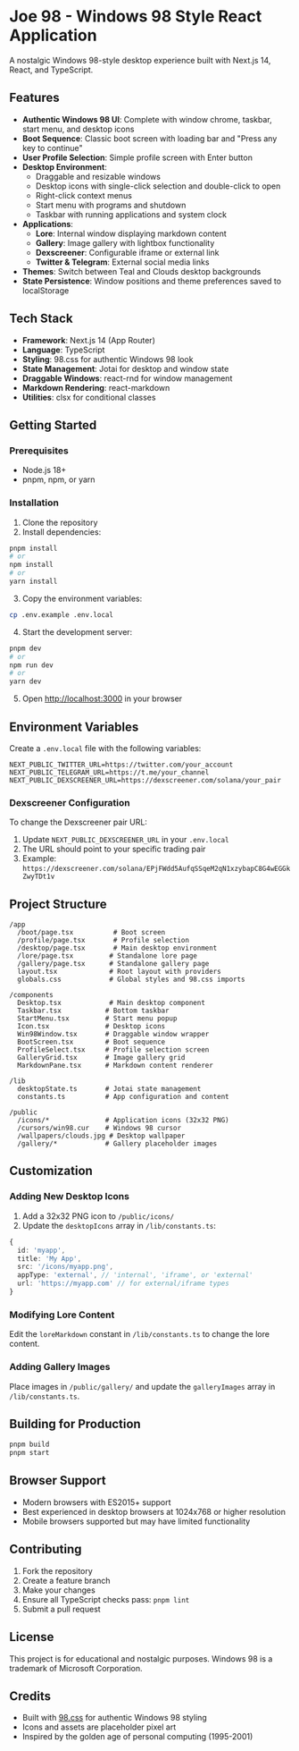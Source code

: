 # Joe 98 - Windows 98 Style React Application

A nostalgic Windows 98-style desktop experience built with Next.js 14, React, and TypeScript.

## Features

- **Authentic Windows 98 UI**: Complete with window chrome, taskbar, start menu, and desktop icons
- **Boot Sequence**: Classic boot screen with loading bar and "Press any key to continue"
- **User Profile Selection**: Simple profile screen with Enter button
- **Desktop Environment**: 
  - Draggable and resizable windows
  - Desktop icons with single-click selection and double-click to open
  - Right-click context menus
  - Start menu with programs and shutdown
  - Taskbar with running applications and system clock
- **Applications**:
  - **Lore**: Internal window displaying markdown content
  - **Gallery**: Image gallery with lightbox functionality
  - **Dexscreener**: Configurable iframe or external link
  - **Twitter & Telegram**: External social media links
- **Themes**: Switch between Teal and Clouds desktop backgrounds
- **State Persistence**: Window positions and theme preferences saved to localStorage

## Tech Stack

- **Framework**: Next.js 14 (App Router)
- **Language**: TypeScript
- **Styling**: 98.css for authentic Windows 98 look
- **State Management**: Jotai for desktop and window state
- **Draggable Windows**: react-rnd for window management
- **Markdown Rendering**: react-markdown
- **Utilities**: clsx for conditional classes

## Getting Started

### Prerequisites

- Node.js 18+ 
- pnpm, npm, or yarn

### Installation

1. Clone the repository
2. Install dependencies:

```bash
pnpm install
# or
npm install
# or  
yarn install
```

3. Copy the environment variables:

```bash
cp .env.example .env.local
```

4. Start the development server:

```bash
pnpm dev
# or
npm run dev
# or
yarn dev
```

5. Open [http://localhost:3000](http://localhost:3000) in your browser

## Environment Variables

Create a `.env.local` file with the following variables:

```env
NEXT_PUBLIC_TWITTER_URL=https://twitter.com/your_account
NEXT_PUBLIC_TELEGRAM_URL=https://t.me/your_channel
NEXT_PUBLIC_DEXSCREENER_URL=https://dexscreener.com/solana/your_pair
```

### Dexscreener Configuration

To change the Dexscreener pair URL:

1. Update `NEXT_PUBLIC_DEXSCREENER_URL` in your `.env.local`
2. The URL should point to your specific trading pair
3. Example: `https://dexscreener.com/solana/EPjFWdd5AufqSSqeM2qN1xzybapC8G4wEGGkZwyTDt1v`

## Project Structure

```
/app
  /boot/page.tsx          # Boot screen
  /profile/page.tsx       # Profile selection
  /desktop/page.tsx       # Main desktop environment  
  /lore/page.tsx         # Standalone lore page
  /gallery/page.tsx      # Standalone gallery page
  layout.tsx             # Root layout with providers
  globals.css            # Global styles and 98.css imports

/components
  Desktop.tsx            # Main desktop component
  Taskbar.tsx           # Bottom taskbar
  StartMenu.tsx         # Start menu popup
  Icon.tsx              # Desktop icons
  Win98Window.tsx       # Draggable window wrapper
  BootScreen.tsx        # Boot sequence
  ProfileSelect.tsx     # Profile selection screen
  GalleryGrid.tsx       # Image gallery grid
  MarkdownPane.tsx      # Markdown content renderer

/lib
  desktopState.ts       # Jotai state management
  constants.ts          # App configuration and content

/public
  /icons/*              # Application icons (32x32 PNG)
  /cursors/win98.cur    # Windows 98 cursor
  /wallpapers/clouds.jpg # Desktop wallpaper
  /gallery/*            # Gallery placeholder images
```

## Customization

### Adding New Desktop Icons

1. Add a 32x32 PNG icon to `/public/icons/`
2. Update the `desktopIcons` array in `/lib/constants.ts`:

```typescript
{
  id: 'myapp',
  title: 'My App', 
  src: '/icons/myapp.png',
  appType: 'external', // 'internal', 'iframe', or 'external'
  url: 'https://myapp.com' // for external/iframe types
}
```

### Modifying Lore Content

Edit the `loreMarkdown` constant in `/lib/constants.ts` to change the lore content.

### Adding Gallery Images

Place images in `/public/gallery/` and update the `galleryImages` array in `/lib/constants.ts`.

## Building for Production

```bash
pnpm build
pnpm start
```

## Browser Support

- Modern browsers with ES2015+ support
- Best experienced in desktop browsers at 1024x768 or higher resolution
- Mobile browsers supported but may have limited functionality

## Contributing

1. Fork the repository
2. Create a feature branch
3. Make your changes
4. Ensure all TypeScript checks pass: `pnpm lint`
5. Submit a pull request

## License

This project is for educational and nostalgic purposes. Windows 98 is a trademark of Microsoft Corporation.

## Credits

- Built with [98.css](https://jdan.github.io/98.css/) for authentic Windows 98 styling
- Icons and assets are placeholder pixel art
- Inspired by the golden age of personal computing (1995-2001)
